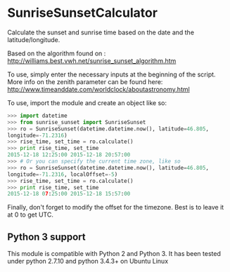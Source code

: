 SunriseSunsetCalculator
=======================

Calculate the sunset and sunrise time based on the date and the latitude/longitude.

Based on the algorithm found on :
http://williams.best.vwh.net/sunrise_sunset_algorithm.htm

To use, simply enter the necessary inputs at the beginning of the script. More info on the zenith parameter can be found here:
http://www.timeanddate.com/worldclock/aboutastronomy.html

To use, import the module and create an object like so:

```Python
>>> import datetime
>>> from sunrise_sunset import SunriseSunset
>>> ro = SunriseSunset(datetime.datetime.now(), latitude=46.805,
longitude=-71.2316)
>>> rise_time, set_time = ro.calculate()
>>> print rise_time, set_time
2015-12-18 12:25:00 2015-12-18 20:57:00
>>> # Or you can specify the current time zone, like so
>>> ro = SunriseSunset(datetime.datetime.now(), latitude=46.805,
longitude=-71.2316, localOffset=-5)
>>> rise_time, set_time = ro.calculate()
>>> print rise_time, set_time
2015-12-18 07:25:00 2015-12-18 15:57:00
```

Finally, don't forget to modify the offset for the timezone. Best is to leave it at 0 to get UTC.

Python 3 support
----------------

This module is compatible with Python 2 and Python 3. It has been tested under
python 2.7.10 and python 3.4.3+ on Ubuntu Linux
